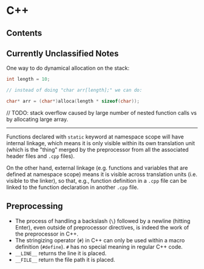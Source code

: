 # C++

## Contents

## Currently Unclassified Notes

One way to do dynamical allocation on the stack:

```cpp
int length = 10;

// instead of doing "char arr[length];" we can do:

char* arr = (char*)alloca(length * sizeof(char));
```

// TODO: stack overflow caused by large number of nested function calls vs by allocating large array.

---

Functions declared with `static` keyword at namespace scope will have internal linkage, which means it is only visible within its own translation unit (which is the "thing" merged by the preprocessor from all the associated header files and `.cpp` files).

On the other hand, external linkage (e.g. functions and variables that are defined at namespace scope) means it is visible across translation units (i.e. visible to the linker), so that, e.g., function definition in a `.cpp` file can be linked to the function declaration in another `.cpp` file.

## Preprocessing

- The process of handling a backslash (`\`) followed by a newline (hitting Enter), even outside of preprocessor directives, is indeed the work of the preprocessor in C++.
- The stringizing operator (`#`) in C++ can only be used within a macro definition (`#define`). `#` has no special meaning in regular C++ code.
- `__LINE__` returns the line it is placed.
- `__FILE__` return the file path it is placed.
